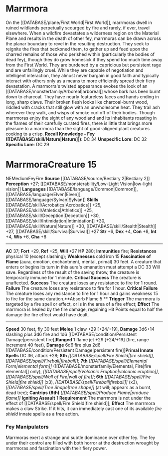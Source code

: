 ﻿---
ac: '37'
alignment: NE
all_resistance: null
burrow_speed: null
charisma: '+8'
climb_speed: null
constitution: '+8'
creature_ability:
- Absorb Flame
- Fascination of Flame
- Igniting Assault
creature_family: null
dexterity: '+4'
element: Fire
fly_speed: '30'
fortitude: '+29'
hardness: null
hp: '280'
id: '728'
immunity:
- fire
intelligence: '+4'
land_speed: '30'
language:
- '[[DATABASE/language/Common|Common]]'
- '[[DATABASE/language/Elven|Elven]]'
- '[[DATABASE/language/Sylvan|Sylvan]]'
level: '15'
max_speed: '30'
name: Marrmora
perception: '+27'
rarity: Common
reflex: '+25'
resistance:
- physical 10 (except slashing)
rus_type_level: null
school: null
sense:
- '[[DATABASE/monsterability/Low-Light Vision|low-light vision]]'
size: Medium
skill:
- '[[DATABASE/skill/Acrobatics|Acrobatics]] +25'
- '[[DATABASE/skill/Athletics|Athletics]] +25'
- '[[DATABASE/skill/Deception|Deception]] +30'
- '[[DATABASE/skill/Intimidation|Intimidation]] +30'
- '[[DATABASE/skill/Nature|Nature]] +30'
- '[[DATABASE/skill/Stealth|Stealth]] +27'
- '[[DATABASE/skill/Survival|Survival]] +27'
source: '[[DATABASE/source/Bestiary 2|Bestiary 2]]'
speed:
- 30 feet
- fly 30 feet
spell:
- '[[DATABASE/spell/Elemental Form|Elemental Form]]'
- '[[DATABASE/spell/Fire Shield|FireShield]]'
- '[[DATABASE/spell/Fireball|Fireball]]'
- '[[DATABASE/spell/Produce Flame|Produce Flame]]'
- '[[DATABASE/spell/Tree Shape|Tree Shape]]'
- '[[DATABASE/spell/Volcanic Eruption|Volcanic Eruption]]'
- '[[DATABASE/spell/Wall of Fire|Wall of Fire]]'
strength: '+6'
strength_req: '6'
strongest_save:
- Fortitude
swim_speed: null
trait:
- '[[DATABASE/trait/Fey|Fey]]'
- '[[DATABASE/trait/Fire|Fire]]'
type: Creature
vision: Low-light vision
weakest_save:
- Reflex
weakness:
- cold iron 15
will: '+27'
wisdom: '+6'

---
# Marrmora

On the [[DATABASE/plane/First World|First World]], marrmoras dwell in ruined wildlands perpetually scourged by fire and rarely, if ever, travel elsewhere. When a wildfire devastates a wilderness region on the Material Plane and results in the death of other fey, marrmoras can be drawn across the planar boundary to revel in the resulting destruction. They seek to reignite the fires that beckoned them, to gather up and feed upon the charred remains of those who perished within (particularly the bodies of dead fey), though they do grow homesick if they spend too much time away from the First World. They are burdened by a capricious but persistent rage and are unfailingly cruel. While they are capable of negotiation and intelligent interaction, they almost never bargain in good faith and typically interact with others only as a means to more efficiently spread their fiery devastation.
 A marmorra's twisted appearance evokes the look of an [[DATABASE/monsterfamily/Arboreal|arboreal]] whose bark has been burnt down to charcoal. They have nearly featureless faces and hands ending in long, sharp claws. Their broken flesh looks like charcoal-burnt wood, riddled with cracks that still glow with an unwholesome heat. They trail ash wherever they walk, and wisps of smoke curl off of their bodies. Though marrmoras enjoy the sight of any woodland and its inhabitants roasting in the flames of their carefully curated fires, there is little that brings more pleasure to a marrmora than the sight of good-aligned plant creatures cooking to a crisp.
**Recall Knowledge - Fey ([[DATABASE/skill/Nature|Nature]])**: DC 34
**Unspecific Lore**: DC 32
**Specific Lore**: DC 29

# Marrmora<span class="item-type">Creature 15</span>

<span class="trait-alignment item-trait">NE</span><span class="trait-size item-trait">Medium</span><span class="item-trait">Fey</span><span class="item-trait">Fire</span>
**Source** [[DATABASE/source/Bestiary 2|Bestiary 2]] 
**Perception** +27; [[DATABASE/monsterability/Low-Light Vision|low-light vision]]
**Languages** [[DATABASE/language/Common|Common]], [[DATABASE/language/Elven|Elven]], [[DATABASE/language/Sylvan|Sylvan]]
**Skills** [[DATABASE/skill/Acrobatics|Acrobatics]] +25, [[DATABASE/skill/Athletics|Athletics]] +25, [[DATABASE/skill/Deception|Deception]] +30, [[DATABASE/skill/Intimidation|Intimidation]] +30, [[DATABASE/skill/Nature|Nature]] +30, [[DATABASE/skill/Stealth|Stealth]] +27, [[DATABASE/skill/Survival|Survival]] +27
**Str** +6, **Dex** +4, **Con** +8, **Int** +4, **Wis** +6, **Cha** +8

---
**AC** 37; **Fort** +29, **Ref** +25, **Will** +27
**HP** 280; **Immunities** fire; **Resistances** physical 10 (except slashing); **Weaknesses** cold iron 15
<span class="in-box-ability">**Fascination of Flame** (aura, emotion, enchantment, mental, primal) 30 feet. A creature that enters or begins its turn in this aura's emanation must attempt a DC 33 Will save. Regardless of the result of the saving throw, the creature is temporarily immune for 1 minute. </span><span class="in-box-ability">**Critical Success** The creature is unaffected. </span><span class="in-box-ability">**Success** The creature loses any resistance to fire for 1 round. </span><span class="in-box-ability">**Failure** The creature loses any resistance to fire for 1 hour. </span><span class="in-box-ability">**Critical Failure** The creature loses any resistance to fire for 1 hour and gains weakness 15 to fire for the same duration.</span><span class="in-box-ability">**Absorb Flame <span class="action-icon">5</span> ** **Trigger** The marrmora is targeted by a fire spell or effect, or is in the area of a fire effect; **Effect** The marrmora is healed by the fire damage, regaining Hit Points equal to half the damage the fire effect would have dealt.</span>

---
**Speed** 30 feet, fly 30 feet
<span class="in-box-ability">**Melee** <span class="action-icon">1</span> claw +29 [+24/+19], **Damage** 3d6+14 slashing plus 3d6 fire and 1d6 [[DATABASE/condition/Persistent Damage|persistent fire]]</span><span class="in-box-ability">**Ranged** <span class="action-icon">1</span> flame jet +29 [+24/+19] (fire, range increment 40 feet), **Damage** 6d6 fire plus 2d6 [[DATABASE/condition/Persistent Damage|persistent fire]]</span>**Primal Innate Spells** DC 36, attack +28; **8th** _[[DATABASE/spell/Fire Shield|fire shield]]_, _[[DATABASE/spell/Fireball|fireball]]_; **7th** _[[DATABASE/spell/Elemental Form|elemental form]]_ ([[DATABASE/monsterfamily/Elemental, Fire|fire elemental]] only), _[[DATABASE/spell/Volcanic Eruption|volcanic eruption]]_, _[[DATABASE/spell/Wall of Fire|wall of fire]]_; **6th** _[[DATABASE/spell/Fire Shield|fire shield]]_ (x3), _[[DATABASE/spell/Fireball|fireball]]_ (x3), _[[DATABASE/spell/Tree Shape|tree shape]]_ (at will; appears as a burnt, dead tree); **Cantrips** **(8th)** _[[DATABASE/spell/Produce Flame|produce flame]]_
<span class="in-box-ability">**Igniting Assault** <span class="action-icon">1</span> **Requirement** The marrmora is not under the effect of [[DATABASE/spell/Fire Shield|fire shield]]; **Effect** The marrmora makes a claw Strike. If it hits, it can immediately cast one of its available _fire shield_ innate spells as a free action.</span>

###  Fey Manipulators

Marrmoras exert a strange and subtle dominance over other fey. The fey under their control are filled with both horror at the destruction wrought by marrmoras and fascination with their fiery power.